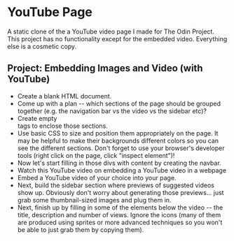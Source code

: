 # YouTube Page
A static clone of the a YouTube video page I made for The Odin Project.
This project has no functionality except for the embedded video. Everything else is a cosmetic copy.

## Project: Embedding Images and Video (with YouTube)
* Create a blank HTML document.
* Come up with a plan -- which sections of the page should be grouped together (e.g. the navigation bar vs the video vs the sidebar etc)?
* Create empty <div> tags to enclose those sections.
* Use basic CSS to size and position them appropriately on the page. It may be helpful to make their backgrounds different colors so you can see the different sections. Don't forget to use your browser's developer tools (right click on the page, click "inspect element")!
* Now let's start filling in those divs with content by creating the navbar.
* Watch this YouTube video on embedding a YouTube video in a webpage
* Embed a YouTube video of your choice into your page.
* Next, build the sidebar section where previews of suggested videos show up. Obviously don't worry about generating those previews... just grab some thumbnail-sized images and plug them in.
* Next, finish up by filling in some of the elements below the video -- the title, description and number of views. Ignore the icons (many of them are produced using sprites or more advanced techniques so you won't be able to just grab them by copying them).
